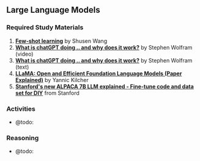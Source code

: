 ## Large Language Models

### Required Study Materials

1. **[Few-shot learning](https://www.youtube.com/watch?v=hE7eGew4eeg&list=PLgtf4d9zHHO8YjSSkkBT55XN8xsIvb-ku)** by Shusen Wang 
2. **[What is chatGPT doing .. and why does it work?](https://www.youtube.com/watch?v=flXrLGPY3SU)** by Stephen Wolfram (video)
3. **[What is chatGPT doing .. and why does it work?](https://writings.stephenwolfram.com/2023/02/what-is-chatgpt-doing-and-why-does-it-work/)** by Stephen Wolfram (text)
4. **[LLaMA: Open and Efficient Foundation Language Models (Paper Explained)](https://www.youtube.com/watch?v=E5OnoYF2oAk)** by Yannic Kilcher 
5. **[Stanford's new ALPACA 7B LLM explained - Fine-tune code and data set for DIY](https://www.youtube.com/watch?v=j6dqO2dSF9c)** from Stanford 

### Activities

* @todo:

### Reasoning

* @todo:
